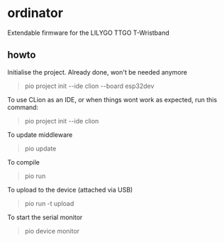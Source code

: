 # ordinator
Extendable firmware for the LILYGO TTGO T-Wristband





## howto
Initialise the project. Already done, won't be needed anymore

> pio project init --ide clion --board esp32dev

To use CLion as an IDE, or when things wont work as expected, run this command:

> pio project init --ide clion
>

To update middleware
> pio update
>

To compile

> pio run
>

To upload to the device (attached via USB)
> pio run -t upload
>

To start the serial monitor
> pio device monitor
>